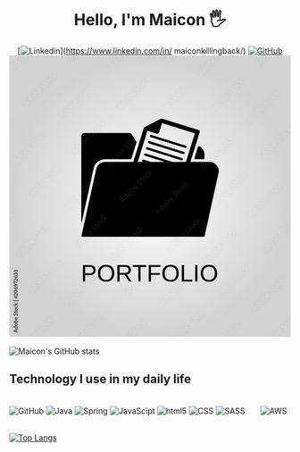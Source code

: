 
### <h1 align="center">Hello, I'm Maicon 🖐️</h1>

<div align="center">
  
  [![Linkedin](https://img.shields.io/badge/LinkedIn-0077B5?style=for-the-badge&logo=linkedin&logoColor=white)](https://www.linkedin.com/in/
maiconkillingback/)
  [![GitHub](https://img.shields.io/badge/GitHub-100000?style=for-the-badge&logo=github&logoColor=white)](https://maiconlucio.github.io/curriculo/index)
  [![Portfolio](https://github.com/maiconlucio/MaiconLucio/blob/main/portifolio?style=for-the-badge&logo=github&logoColor=white)](https://maiconlucio.github.io/curriculo/index)
</div>

![Maicon's GitHub stats](https://github-readme-stats.vercel.app/api?username=maiconlucio&show_icons=true&theme=radical)

## Technology I use in my daily life

<div style="dispplay: inline_block"><br/>
  <img align="center" alt="GitHub" src="https://img.shields.io/badge/GitHub-100000?style=for-the-badge&logo=github&logoColor=white">
  <img align="center" alt="Java" src="https://img.shields.io/badge/Java-ED8B00?style=for-the-badge&logo=openjdk&logoColor=white">
  <img align="center" alt="Spring" src="https://img.shields.io/badge/Spring-6DB33F?style=for-the-badge&logo=spring&logoColor=white">
  <img align="center" alt="JavaScipt" src="https://img.shields.io/badge/JavaScript-323330?style=for-the-badge&logo=javascript&logoColor=F7DF1E">
  <img align="center" alt="html5" src="https://img.shields.io/badge/HTML-239120?style=for-the-badge&logo=html5&logoColor=white">
  <img align="center" alt="CSS" src="https://img.shields.io/badge/CSS-239120?&style=for-the-badge&logo=css3&logoColor=white">
  <img align="center" alt="SASS" src="https://img.shields.io/badge/Sass-CC6699?style=for-the-badge&logo=sass&logoColor=white">
  <img align="center" alt="" src="https://img.shields.io/badge/Bootstrap-563D7C?style=for-the-badge&logo=bootstrap&logoColor=white">
  <img align="center" alt="" src="https://img.shields.io/badge/React-20232A?style=for-the-badge&logo=react&logoColor=61DAFB">
  <img align="center" alt="" src="https://img.shields.io/badge/jQuery-0769AD?style=for-the-badge&logo=jquery&logoColor=white">
  <img align="center" alt="" src="https://img.shields.io/badge/Vue.js-35495E?style=for-the-badge&logo=vue.js&logoColor=4FC08D">
  <img align="center" alt="" src="https://img.shields.io/badge/Angular-DD0031?style=for-the-badge&logo=angular&logoColor=white">
  <img align="center" alt="" src="https://img.shields.io/badge/json%20web%20tokens-323330?style=for-the-badge&logo=json-web-tokens&logoColor=pink">
  <img align="center" alt="AWS" src="https://img.shields.io/badge/Amazon_AWS-232F3E?style=for-the-badge&logo=amazon-aws&logoColor=whit">
</div>
<br/>

[![Top Langs](https://github-readme-stats.vercel.app/api/top-langs/?username=maiconlucio&layout=pie)](https://github.com/anuraghazra/github-readme-stats)

<br/>



